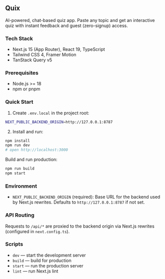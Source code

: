 ## Quix

AI-powered, chat-based quiz app. Paste any topic and get an interactive quiz with instant feedback and guest (zero-signup) access.

### Tech Stack
- Next.js 15 (App Router), React 19, TypeScript
- Tailwind CSS 4, Framer Motion
- TanStack Query v5

### Prerequisites
- Node.js >= 18
- npm or pnpm

### Quick Start
1) Create `.env.local` in the project root:

```bash
NEXT_PUBLIC_BACKEND_ORIGIN=http://127.0.0.1:8787
```

2) Install and run:

```bash
npm install
npm run dev
# open http://localhost:3000
```

Build and run production:

```bash
npm run build
npm start
```

### Environment
- `NEXT_PUBLIC_BACKEND_ORIGIN` (required): Base URL for the backend used by Next.js rewrites. Defaults to `http://127.0.0.1:8787` if not set.

### API Routing
Requests to `/api/*` are proxied to the backend origin via Next.js rewrites (configured in `next.config.ts`).

### Scripts
- `dev` — start the development server
- `build` — build for production
- `start` — run the production server
- `lint` — run Next.js lint
